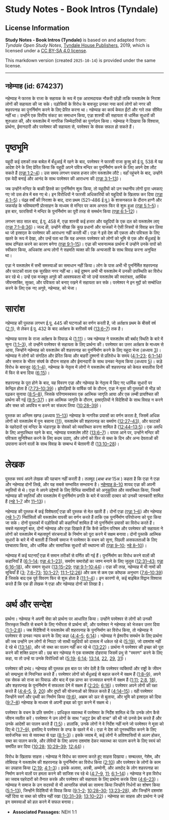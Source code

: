 # Study Notes - Book Intros (Tyndale)

## License Information

**Study Notes - Book Intros (Tyndale)** is based on and adapted from: _Tyndale Open Study Notes_, [Tyndale House Publishers](https://tyndaleopenresources.com/), 2019, which is licensed under a [CC BY-SA 4.0 license](https://creativecommons.org/licenses/by-sa/4.0/legalcode.en).

This markdown version (created `2025-10-14`) is provided under the same license.



--------------------------------

## नहेम्याह (id: 674237)

नहेम्याह ने फारस के राजा के सहायक के रूप में एक आरामदायक नौकरी छोड़ी ताकि यरूशलेम के निराश लोगों की सहायता की जा सके। पड़ोसियों के विरोध के बावजूद उनका नया कार्य लोगों को नगर की शहरपनाह का पुनर्निर्माण करने के लिए प्रेरित करना था। नहेम्याह का कार्य केवल ईंटों और गारे तक सीमित नहीं था। उन्होंने एक वित्तीय संकट का समाधान किया, एज्रा शास्त्री की सहायता से धार्मिक सुधारों की शुरुआत की, और यरूशलेम में नागरिक जिम्मेदारियों का पुनर्गठन किया। नहेम्याह ने दिखाया कि विश्वास, प्रार्थना, ईमानदारी और परमेश्वर की सहायता से, परमेश्वर के सेवक सफल हो सकते हैं।

पृष्ठभूमि
=========

यहूदी कई दशकों तक बाबेल में बँधुआई में रहने के बाद, परमेश्वर ने फारसी राजा कुस्रू को ई.पू. 538 में यह आदेश देने के लिए प्रेरित किया कि यहूदी अपने पवित्र मन्दिर का पुनर्निर्माण करने के लिए अपने देश लौट सकते हैं ([एज्रा 1:2–4](https://ref.ly/Ezra1:2-Ezra1:4))। उस समय लगभग पचास हजार लोग यरूशलेम लौटे। वहाँ पहुंचने के बाद, उन्होंने एक वेदी बनाई और आनंद के साथ परमेश्वर की आराधना की ([एज्रा 3:1–13](https://ref.ly/Ezra3:1-Ezra3:13))।

जब उन्होंने मन्दिर के बाकी हिस्से का पुनर्निर्माण शुरू किया, तो यहूदीयों को उन स्थानीय लोगों द्वारा धमकाए गए जो उस क्षेत्र में बस गए थे। इन विरोधियों ने फारसी अधिकारियों को यहूदियों के खिलाफ कर दिया ([एज्रा 4:1–5](https://ref.ly/Ezra4:1-Ezra4:5))। पंद्रह वर्षों की निराशा के बाद, दारा प्रथम (521–486 ई.पू.) के शासनकाल के दौरान हाग्गै और जकर्याह के भविष्यवाणी प्रोत्साहन के माध्यम से मन्दिर पर काम अन्ततः फिर से शुरू हुआ ([एज्रा 5:1–5](https://ref.ly/Ezra5:1-Ezra5:5))। इस बार, फारसियों ने मन्दिर के पुनर्निर्माण का पूरी तरह से समर्थन किया ([एज्रा 6:1–12](https://ref.ly/Ezra6:1-Ezra6:12))।

लगभग साठ साल बाद, ई.पू. 458 में, एज्रा शास्त्री कई हजार और यहूदियों के एक दल को यरूशलेम लाए ([एज्रा 7:1–8:36](https://ref.ly/Ezra7:1-Ezra8:36))। जल्द ही, उन्होंने सीखा कि कुछ प्रधानों और याजकों ने ऐसी स्त्रियों से विवाह कर लिया था जो इस्राएल के परमेश्वर की आराधना नहीं करती थीं। एज्रा ने इसे देश की एकता और पवित्रता के लिए खतरे के रूप में देखा, और उन्हें पता था कि यह अन्ततः परमेश्वर को लोगों को भूमि से एक और बँधुआई के साथ दण्डित करने का कारण बनेगा ([एज्रा 9:1–15](https://ref.ly/Ezra9:1-Ezra9:15))। एज्रा की भावनात्मक प्रार्थना में उन्होंने उनके पापों को स्वीकार किया, अधिकांश अन्य लोगों ने सहमति व्यक्त की कि अन्यजाती के साथ विवाह करना अनुचित था।

एज्रा ने यरूशलेम में सभी समस्याओं का समाधान नहीं किया। लोग के पास अभी भी पुनर्निर्मित शहरपनाह और फाटकों वाला एक सुरक्षित नगर नहीं था। कई दुश्मन अभी भी यरूशलेम में उनकी उपस्थिति का विरोध कर रहे थे। उन्हें एक मजबूत अगुवे की आवश्यकता थी जो उन्हें यरूशलेम की स्वतंत्रता, आर्थिक जीवनशक्ति, सुरक्षा, और पवित्रता को बनाए रखने में सहायता कर सके। परमेश्वर ने इन मुद्दों को सम्बोधित करने के लिए एक नए अगुवे, नहेम्याह, को भेजा।

सारांश
======

नहेम्याह की पुस्तक लगभग ई.पू. 445 की घटनाओं का वर्णन करती है, जो अर्तक्षत्र प्रथम के बीसवें वर्ष ([2:1](https://ref.ly/Neh2:1)), से लेकर ई.पू. 432 के बाद अर्तक्षत्र के बत्तीसवें वर्ष ([13:6–7](https://ref.ly/Neh13:6-Neh13:7)) तक है।

नहेम्याह फारस के राजा अर्तक्षत्र के पियाऊ थे ([1:11](https://ref.ly/Neh1:11))। जब नहेम्याह ने यरूशलेम की बर्बाद स्थिति के बारे में सुना ([1:1–3](https://ref.ly/Neh1:1-Neh1:3)), तो उन्होंने परमेश्वर से सहायता के लिए प्रार्थना की। परमेश्वर का उत्तर अर्तक्षत्र के माध्यम से आया, जिन्होंने नहेम्याह को यरूशलेम की शहरपनाह का पुनर्निर्माण करने के लिए यहूदा भेजा (अध्याय [3](https://ref.ly/Neh3:1-Neh3:32))। नहेम्याह ने लोगों को संगठित और प्रेरित किया और बाहरी दुश्मनों से प्रतिरोध के समय ([4:1–23](https://ref.ly/Neh4:1-Neh4:23); [6:1–14](https://ref.ly/Neh6:1-Neh6:14)) और समाज के भीतर संघर्ष के दौरान साहस और ईमानदारी के साथ उनका नेतृत्व किया (अध्याय [5](https://ref.ly/Neh5:1-Neh5:19))। कड़े विरोध के बावजूद ([6:1–4](https://ref.ly/Neh6:1-Neh6:4)), नहेम्याह के नेतृत्व में लोगों ने यरूशलेम की शहरपनाह को केवल बयालीस दिनों में फिर से बना दिया ([6:15](https://ref.ly/Neh6:15))।

शहरपनाह के पूरा होने के बाद, यह विवरण एज्रा और नहेम्याह के नेतृत्व में किए गए धार्मिक सुधारों पर केन्द्रित होता है ([7:73–10:39](https://ref.ly/Neh7:73-Neh10:39))। झोपड़ियों के वार्षिक पर्व के दौरान, एज्रा ने मूसा की पुस्तकों से भीड़ को पढ़कर सुनाया ([8:5–8](https://ref.ly/Neh8:5-Neh8:8)), जिसके परिणामस्वरूप एक आत्मिक जागृति आया और एक लम्बी प्रायश्चित की प्रार्थना की गई ([9:5–37](https://ref.ly/Neh9:5-Neh9:37))। इस आत्मिक जागृति के दौरान, इस्राएलियों ने विदेशियों के साथ विवाह न करने और सब्त को अपवित्र न करने का संकल्प लिया ([10:28–39](https://ref.ly/Neh10:28-Neh10:39))।

पुस्तक का अन्तिम खण्ड (अध्याय [11–13](https://ref.ly/Neh11:1-Neh13:31)) नहेम्याह के नागरिक प्रयासों का वर्णन करता है, जिसमें अधिक लोगों को यरूशलेम में पुनः बसाना ([11](https://ref.ly/Neh11:1-Neh11:36)), यरूशलेम की शहरपनाह का समर्पण ([12:27–43](https://ref.ly/Neh12:27-Neh12:43)), और फाटकों के पहरेदारों एवं मन्दिर के भंडारगृह के सेवकों को व्यवस्थित करना शामिल है ([12:44–13:5](https://ref.ly/Neh12:44-Neh13:5))। एक अवधि के लिए अनुपस्थित रहने के बाद, नहेम्याह यरूशलेम लौटे ([13:6–7](https://ref.ly/Neh13:6-Neh13:7))। वापस आने पर, उन्होंने मन्दिर की पवित्रता सुनिश्चित करने के लिए कदम उठाए, और लोगों को फिर से सब्त के दिन और अन्य देवताओं की उपासना करने वालों के साथ विवाह के सम्बन्ध में चेतावनी दी ([13:10–28](https://ref.ly/Neh13:10-Neh13:28))।

लेखक
====

पुस्तक स्वयं अपने लेखक की पहचान नहीं करती है। तलमूद (*बाबा बत्रा* 15अ ) कहता है कि एज्रा ने एज्रा और नहेम्याह दोनों लिखे, और यह सबसे सम्भावित सम्भावना है। [नहेम्याह 8–10](https://ref.ly/Neh8:1-Neh10:39) शायद एज्रा की अपनी स्मृतियों से थे। एज्रा ने अपने उद्देश्यों के लिए विभिन्न सामग्रियों को अनुकूलित और व्यवस्थित किया, जिसमें नहेम्याह की स्मृतियाँ और यरूशलेम में पुनर्निर्माण प्रगति के बारे में फारसी दरबार को उनकी जानकारी शामिल हैं ([नहे 1–7](https://ref.ly/Neh1:1-Neh7:73) और [11–13](https://ref.ly/Neh11:1-Neh13:31))।

नहेम्याह की पुस्तक में कई विशेषताएँ एज्रा की पुस्तक से मेल खाती हैं। दोनों एज्रा ([एज्रा 1–6](https://ref.ly/Ezra1:1-Ezra6:22)) और नहेम्याह ([नहे 1–7](https://ref.ly/Neh1:1-Neh7:73)) निर्वासितों की यरूशलेम वापसी का वर्णन करते हैं ताकि एक पुनर्निर्माण परियोजना को पूरा किया जा सके। दोनों पुस्तकों में पड़ोसियों की कहानियाँ शामिल हैं जो पुनर्निर्माण प्रयासों का विरोध करते हैं। सबसे महत्वपूर्ण बात, दोनों नहेम्याह और एज्रा दिखाते हैं कि कैसे कठिन परिश्रम और परमेश्वर की सहायता ने लोगों को यरूशलेम में महत्वपूर्ण संरचनाओं के निर्माण को पूरा करने में सक्षम बनाया। दोनों पुस्तकें आत्मिक सुधारों के बारे में भी बताती हैं जिसमें समाज ने परमेश्वर के वचन को सुना, पिछली असफलताओं के लिए पश्चाताप किया, और धार्मिक और सामाजिक सुधारों की स्थापना की ([एज्रा 9–10](https://ref.ly/Ezra9:1-Ezra10:44); [नहे 8–10](https://ref.ly/Neh8:1-Neh10:39))।

नहेम्याह में कई घटनाएँ एज्रा में समान तरीकों से वर्णित की गई हैं। पुनर्निर्माण का विरोध करने वालों की कहानियाँ हैं ([6:1–14](https://ref.ly/Neh6:1-Neh6:14); [एज्रा 4:1–23](https://ref.ly/Ezra4:1-Ezra4:23)), समर्पण समारोहों का जश्न मनाने के लिए जुलूस ([12:31–43](https://ref.ly/Neh12:31-Neh12:43); [एज्रा 6:16–18](https://ref.ly/Ezra6:16-Ezra6:18)), और समान सुधार ([13:15–29](https://ref.ly/Neh13:15-Neh13:29); [एज्रा 9:1–10:44](https://ref.ly/Ezra9:1-Ezra10:44))। एज्रा की तरह, नहेम्याह में भी नामों की सूचियाँ हैं ([3](https://ref.ly/Neh3:1-Neh3:32); [7:6–73](https://ref.ly/Neh7:6-Neh7:73); [10:1–27](https://ref.ly/Neh10:1-Neh10:27); [11:1–12:26](https://ref.ly/Neh11:1-Neh12:26)) और कम से कम एक कोष्ठक अनुभाग ([7:6–10:39](https://ref.ly/Neh7:6-Neh10:39)) है जिसके बाद एक पूर्व विवरण फिर से शुरू होता है ([11:1–4](https://ref.ly/Neh11:1-Neh11:4))। इन कारणों से, कई बाइबिल विद्वान विश्वास करते हैं कि एक ही लेखक ने एज्रा और नहेम्याह दोनों को लिखा है।

अर्थ और सन्देश
==============

प्रार्थना। नहेम्याह ने अपनी सेवा को प्रार्थना पर आधारित किया। उन्होंने परमेश्वर से लोगों को उनकी तिरस्कृत स्थिति से बचाने के लिए गंभीरता से प्रार्थना की, और परमेश्वर ने नहेम्याह को भेजकर उत्तर दिया ([1:1–2:8](https://ref.ly/Neh1:1-Neh2:8))। जब विदेशियों ने यरूशलेम की शहरपनाह के पुननिर्माण का विरोध किया, तो नहेम्याह ने परमेश्वर से उनका न्याय करने के लिए कहा ([4:4–5](https://ref.ly/Neh4:4-Neh4:5); [6:14](https://ref.ly/Neh6:14))। नहेम्याह ने ईश्वरीय समर्थन के लिए प्रार्थना की जब उन्होंने उन लोगों से निपटा जो साथी यहूदियों को दासत्व में धकेल रहे थे ([5:19](https://ref.ly/Neh5:19)), जो दशमांश नहीं दे रहे थे ([13:14](https://ref.ly/Neh13:14)), और जो सब्त का पालन नहीं कर रहे थे ([13:22](https://ref.ly/Neh13:22))। प्रार्थना ने परमेश्वर की इच्छा को पूरा करने की शक्ति प्रदान की। छह बार नहेम्याह ने एक वाक्यांश दोहराया जिसमें प्रभु से "स्मरण" करने के लिए कहा, या तो उन्हें या उनके विरोधियों को ([5:19](https://ref.ly/Neh5:19); [6:14](https://ref.ly/Neh6:14); [13:14](https://ref.ly/Neh13:14), [22](https://ref.ly/Neh13:22), [29](https://ref.ly/Neh13:29), [31](https://ref.ly/Neh13:31))।

परमेश्वर की प्रभंद। नहेम्याह की पुस्तक इस बात पर जोर देती है कि परमेश्वर व्यक्तियों और राष्ट्रों के जीवन को सम्प्रभुता से नियन्त्रित करते हैं। परमेश्वर लोगों को बँधुआई से बहाल करने में सक्षम हैं ([1:8–9](https://ref.ly/Neh1:8-Neh1:9)), अपने एक सेवक को राजा का पियाऊ और बाद में एक प्रान्त का राज्यपाल बनाने में सक्षम हैं ([1:11](https://ref.ly/Neh1:11); [2:8](https://ref.ly/Neh2:8), [18](https://ref.ly/Neh2:18)), और शहरपनाह के पुनर्निर्माण में सफलता देने में सक्षम हैं ([2:20](https://ref.ly/Neh2:20); [6:16](https://ref.ly/Neh6:16))। परमेश्वर अपने लोगों की रक्षा करते हैं ([4:4–5](https://ref.ly/Neh4:4-Neh4:5), [9](https://ref.ly/Neh4:9), [20](https://ref.ly/Neh4:20)) और दुष्टों की योजनाओं को विफल करते हैं ([4:14–15](https://ref.ly/Neh4:14-Neh4:15))। वही परमेश्वर जिन्होंने स्वर्ग और पृथ्वी का निर्माण किया ([9:6](https://ref.ly/Neh9:6)), अब्राम को ऊर से बुलाया, और भूमि को इस्राएल को दिया ([9:7–8](https://ref.ly/Neh9:7-Neh9:8)) नहेम्याह के माध्यम से अपनी इच्छा को पूरा करने में सक्षम थे।

परमेश्वर के वचन के प्रति समर्पण। प्राधिकृत व्यवस्था में परमेश्वर के निर्देश शामिल थे कि उनके लोग कैसे जीवन व्यतीत करें। परमेश्वर ने उन लोगों के साथ "अटूट प्रेम की वाचा" की थी जो उनसे प्रेम करते हैं और उनके आदेशों का पालन करते हैं ([1:5](https://ref.ly/Neh1:5))। हालांकि, उनके लोगों ने वे निर्देश नहीं माने जो परमेश्वर ने मूसा को दिए थे ([1:7–9](https://ref.ly/Neh1:7-Neh1:9)), इसलिए वे परमेश्वर के दण्ड के खतरे में थे। एज्रा ने देश को पुनर्स्थापित करने के लिए सार्वजनिक रूप से व्यवस्था से पढ़ा ([8:1–3](https://ref.ly/Neh8:1-Neh8:3))। इसके जवाब में, कई लोगों ने अविश्वासियों से अलग होकर, सब्त का पालन करके, और लेवियों के लिए अपना दशमांश देकर व्यवस्था का पालन करने के लिए स्वयं को समर्पित कर दिया ([10:28](https://ref.ly/Neh10:28); [10:29–39](https://ref.ly/Neh10:29-Neh10:39); [12:44](https://ref.ly/Neh12:44))।

विरोध के खिलाफ साहस। नहेम्याह ने विरोध का सामना करते हुए साहस दिखाया। सम्बल्लत, गेशेम, और तोबियाह ने यरूशलेम की शहरपनाह के पुनर्निर्माण का विरोध किया ([2:10](https://ref.ly/Neh2:10)) और परमेश्वर के लोगों के काम का उपहास किया ([2:19](https://ref.ly/Neh2:19); [4:1–3](https://ref.ly/Neh4:1-Neh4:3))। इसके अलावा, अरबी, अम्मोनी, और अश्दोद के लोग शहरपनाह का निर्माण करने वालों पर हमला करने की साजिश रच रहे थे ([4:7–9](https://ref.ly/Neh4:7-Neh4:9), [11](https://ref.ly/Neh4:11); [6:1–14](https://ref.ly/Neh6:1-Neh6:14))। नहेम्याह ने इस विरोध का जवाब पहरेदारों को तैनात करके और परमेश्वर की सहायता के लिए प्रार्थना करके दिया ([4:6–23](https://ref.ly/Neh4:6-Neh4:23))। नहेम्याह ने समाज के उन सदस्यों से भी आन्तरिक संघर्ष का सामना किया जिन्होंने निर्धनों का शोषण किया ([5:1–13](https://ref.ly/Neh5:1-Neh5:13)), जिन्होंने विदेशियों से विवाह किया ([9:1–2](https://ref.ly/Neh9:1-Neh9:2); [10:28–30](https://ref.ly/Neh10:28-Neh10:30); [13:23–28](https://ref.ly/Neh13:23-Neh13:28)), और जिन्होंने दशमांश नहीं दिया या सब्त को पवित्र नहीं रखा ([10:31–39](https://ref.ly/Neh10:31-Neh10:39); [13:10–22](https://ref.ly/Neh13:10-Neh13:22))। नहेम्याह का साहस और प्रार्थना ने उन्हें इन समस्याओं को हल करने में सफल बनाया।

* **Associated Passages:** NEH 1:1

